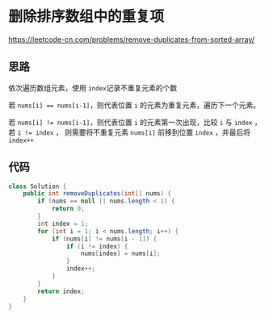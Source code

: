 # 删除排序数组中的重复项

<https://leetcode-cn.com/problems/remove-duplicates-from-sorted-array/>

## 思路

依次遍历数组元素，使用 `index`记录不重复元素的个数

若 `nums[i] == nums[i-1]`，则代表位置 `i` 的元素为重复元素，遍历下一个元素。

若 `nums[i] != nums[i-1]`，则代表位置 `i` 的元素第一次出现，比较 `i` 与 `index` ，若 `i != index` ， 则需要将不重复元素 `nums[i]` 前移到位置 `index` ，并最后将 `index++`

## 代码

```java
class Solution {
    public int removeDuplicates(int[] nums) {
        if (nums == null || nums.length < 1) {
            return 0;
        }
        int index = 1;
        for (int i = 1; i < nums.length; i++) {
            if (nums[i] != nums[i - 1]) {
                if (i != index) {
                    nums[index] = nums[i];
                }
                index++;
            }
        }
        return index;
    }
}
```
